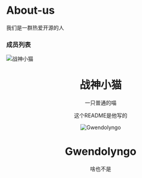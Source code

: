 
# About-us
我们是一群热爱开源的人
### 成员列表
![战神小猫](https://github.com/xiaomao-organization/About-us/assets/146637870/5ea31fe6-4600-446e-84aa-8529152af26b)
<div align="center">

# 战神小猫
一只普通的喵

这个README是他写的

![Gwendolyngo](https://github.com/xiaomao-organization/About-us/assets/146637870/c20e9e78-b552-4ca3-91dd-ec56b19b5b90)
# Gwendolyngo
啥也不是
